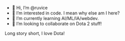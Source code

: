 - 👋 Hi, I’m @ruvice
- 👀 I’m interested in code. I mean why else am I here?
- 🌱 I’m currently learning AI/ML/IA/webdev.
- 💞️ I’m looking to collaborate on Dota 2 stuff!

Long story short, I love Dota!

<!---
ruvice/ruvice is a ✨ special ✨ repository because its `README.md` (this file) appears on your GitHub profile.
You can click the Preview link to take a look at your changes.
--->
